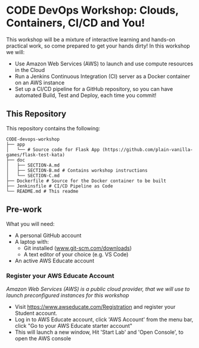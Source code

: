 # CODE DevOps Workshop: Clouds, Containers, CI/CD and You!
This workshop will be a mixture of interactive learning and hands-on practical work, so come prepared to get your hands dirty! In this workshop we will:
*	Use Amazon Web Services (AWS) to launch and use compute resources in the Cloud
*	Run a Jenkins Continuous Integration (CI) server as a Docker container on an AWS instance
*	Set up a CI/CD pipeline for a GitHub repository, so you can have automated Build, Test and Deploy, each time you commit!

## This Repository
This repository contains the following:
```
CODE-devops-workshop
├── app
│   └── # Source code for Flask App (https://github.com/plain-vanilla-games/flask-test-kata)
├── doc
│   ├── SECTION-A.md 
│   ├── SECTION-B.md # Contains workshop instructions
│   └── SECTION-C.md 
├── Dockerfile # Source for the Docker container to be built
├── Jenkinsfile # CI/CD Pipeline as Code
└── README.md # This readme
```

## Pre-work
What you will need:
* A personal GitHub account
* A laptop with:
   * Git installed (www.git-scm.com/downloads)
   * A text editor of your choice (e.g. VS Code)
* An active AWS Educate account

### Register your AWS Educate Account
*Amazon Web Services (AWS) is a public cloud provider, that we will use to launch preconfigured instances for this workshop*
* Visit https://www.awseducate.com/Registration and register your Student account.
* Log in to AWS Educate account, click 'AWS Account' from the menu bar, click "Go to your AWS Educate starter account"
* This will launch a new window, Hit 'Start Lab' and 'Open Console', to open the AWS console
